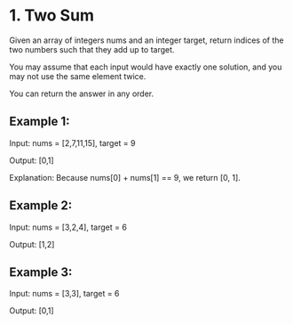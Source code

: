 # 1. Two Sum

Given an array of integers nums and an integer target, return indices of the two numbers such that they add up to target.

You may assume that each input would have exactly one solution, and you may not use the same element twice.

You can return the answer in any order.

 

## Example 1:

<p> Input: nums = [2,7,11,15], target = 9 </p>
<p> Output: [0,1] </p>
<p> Explanation: Because nums[0] + nums[1] == 9, we return [0, 1]. </p>


## Example 2:

<p> Input: nums = [3,2,4], target = 6 </p>
<p> Output: [1,2] </p>


## Example 3:

<p> Input: nums = [3,3], target = 6 </p>
<p> Output: [0,1] </p>
